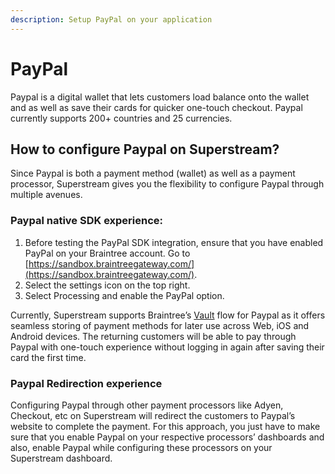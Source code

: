 ```yaml
---
description: Setup PayPal on your application
---
```


# PayPal

Paypal is a digital wallet that lets customers load balance onto the wallet and as well as save their cards for quicker one-touch checkout. Paypal currently supports 200+ countries and 25 currencies.

## **How to configure Paypal on Superstream?**

Since Paypal is both a payment method (wallet) as well as a payment processor, Superstream gives you the flexibility to configure Paypal through multiple avenues.

### **Paypal native SDK experience:**

1. Before testing the PayPal SDK integration, ensure that you have enabled PayPal on your Braintree account. Go to [https://sandbox.braintreegateway.com/](https://sandbox.braintreegateway.com/).
2. Select the settings icon on the top right.
3. Select Processing and enable the PayPal option.

Currently, Superstream supports Braintree’s [Vault](https://developer.paypal.com/braintree/docs/guides/paypal/overview) flow for Paypal as it offers seamless storing of payment methods for later use across Web, iOS and Android devices. The returning customers will be able to pay through Paypal with one-touch experience without logging in again after saving their card the first time.

### **Paypal Redirection experience**

Configuring Paypal through other payment processors like Adyen, Checkout, etc on Superstream will redirect the customers to Paypal’s website to complete the payment. For this approach, you just have to make sure that you enable Paypal on your respective processors’ dashboards and also, enable Paypal while configuring these processors on your Superstream dashboard.
